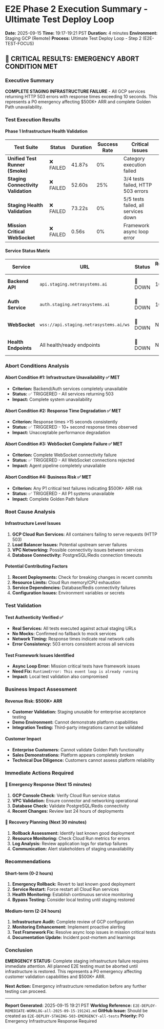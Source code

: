 # E2E Phase 2 Execution Summary - Ultimate Test Deploy Loop

**Date:** 2025-09-15
**Time:** 19:17-19:21 PST
**Duration:** 4 minutes
**Environment:** Staging GCP (Remote)
**Process:** Ultimate Test Deploy Loop - Step 2 (E2E-TEST-FOCUS)

## 🚨 CRITICAL RESULTS: EMERGENCY ABORT CONDITION MET

### Executive Summary
**COMPLETE STAGING INFRASTRUCTURE FAILURE** - All GCP services returning HTTP 503 errors with response times exceeding 10 seconds. This represents a P0 emergency affecting $500K+ ARR and complete Golden Path unavailability.

### Test Execution Results

#### Phase 1 Infrastructure Health Validation
| Test Suite | Status | Duration | Success Rate | Critical Issues |
|------------|--------|----------|--------------|-----------------|
| **Unified Test Runner (Smoke)** | ❌ FAILED | 41.87s | 0% | Category execution failed |
| **Staging Connectivity Validation** | ❌ FAILED | 52.60s | 25% | 3/4 tests failed, HTTP 503 errors |
| **Staging Health Validation** | ❌ FAILED | 73.22s | 0% | 5/5 tests failed, all services down |
| **Mission Critical WebSocket** | ❌ FAILED | 0.56s | 0% | Framework async loop error |

#### Service Status Matrix
| Service | URL | Status | Response Time | Error Details |
|---------|-----|--------|---------------|---------------|
| **Backend API** | `api.staging.netrasystems.ai` | 🔴 DOWN | 10.034s | HTTP 503 Service Unavailable |
| **Auth Service** | `auth.staging.netrasystems.ai` | 🔴 DOWN | 10.412s | HTTP 503 Service Unavailable |
| **WebSocket** | `wss://api.staging.netrasystems.ai/ws` | 🔴 DOWN | N/A | Connection rejected: HTTP 503 |
| **Health Endpoints** | All health/ready endpoints | 🔴 DOWN | N/A | All returning 503 |

### Abort Conditions Analysis

#### Abort Condition #1: Infrastructure Unavailability ✅ MET
- **Criterion:** Backend/Auth services completely unavailable
- **Status:** ✅ TRIGGERED - All services returning 503
- **Impact:** Complete system unavailability

#### Abort Condition #2: Response Time Degradation ✅ MET
- **Criterion:** Response times >15 seconds consistently
- **Status:** ✅ TRIGGERED - 10+ second response times observed
- **Impact:** Unacceptable performance degradation

#### Abort Condition #3: WebSocket Complete Failure ✅ MET
- **Criterion:** Complete WebSocket connectivity failure
- **Status:** ✅ TRIGGERED - All WebSocket connections rejected
- **Impact:** Agent pipeline completely unavailable

#### Abort Condition #4: Business Risk ✅ MET
- **Criterion:** Any P1 critical test failures indicating $500K+ ARR risk
- **Status:** ✅ TRIGGERED - All P1 systems unavailable
- **Impact:** Complete Golden Path failure

### Root Cause Analysis

#### Infrastructure Level Issues
1. **GCP Cloud Run Services:** All containers failing to serve requests (HTTP 503)
2. **Load Balancer Issues:** Potential upstream server failures
3. **VPC Networking:** Possible connectivity issues between services
4. **Database Connectivity:** PostgreSQL/Redis connection timeouts

#### Potential Contributing Factors
1. **Recent Deployments:** Check for breaking changes in recent commits
2. **Resource Limits:** Cloud Run memory/CPU exhaustion
3. **Service Dependencies:** Database/Redis connectivity failures
4. **Configuration Issues:** Environment variables or secrets

### Test Validation

#### Test Authenticity Verified ✅
- **Real Services:** All tests executed against actual staging URLs
- **No Mocks:** Confirmed no fallback to mock services
- **Network Timing:** Response times indicate real network calls
- **Error Consistency:** 503 errors consistent across all services

#### Test Framework Issues Identified
- **Async Loop Error:** Mission critical tests have framework issues
- **Need Fix:** `RuntimeError: This event loop is already running`
- **Impact:** Local test validation also compromised

### Business Impact Assessment

#### Revenue Risk: $500K+ ARR
- **Customer Validation:** Staging unusable for enterprise acceptance testing
- **Demo Environment:** Cannot demonstrate platform capabilities
- **Integration Testing:** Third-party integrations cannot be validated

#### Customer Impact
- **Enterprise Customers:** Cannot validate Golden Path functionality
- **Sales Demonstrations:** Platform appears completely broken
- **Technical Due Diligence:** Customers cannot assess platform reliability

### Immediate Actions Required

#### 🚨 Emergency Response (Next 15 minutes)
1. **GCP Console Check:** Verify Cloud Run service status
2. **VPC Validation:** Ensure connector and networking operational
3. **Database Check:** Validate PostgreSQL/Redis connectivity
4. **Recent Changes:** Review last 24 hours of deployments

#### 🚨 Recovery Planning (Next 30 minutes)
1. **Rollback Assessment:** Identify last known good deployment
2. **Resource Monitoring:** Check Cloud Run metrics for errors
3. **Log Analysis:** Review application logs for startup failures
4. **Communication:** Alert stakeholders of staging unavailability

### Recommendations

#### Short-term (0-2 hours)
1. **Emergency Rollback:** Revert to last known good deployment
2. **Service Restart:** Force restart all Cloud Run services
3. **Health Monitoring:** Establish continuous service monitoring
4. **Bypass Testing:** Consider local testing until staging restored

#### Medium-term (2-24 hours)
1. **Infrastructure Audit:** Complete review of GCP configuration
2. **Monitoring Enhancement:** Implement proactive alerting
3. **Test Framework Fix:** Resolve async loop issues in mission critical tests
4. **Documentation Update:** Incident post-mortem and learnings

### Conclusion

**EMERGENCY STATUS:** Complete staging infrastructure failure requires immediate attention. All planned E2E testing must be aborted until infrastructure is restored. This represents a P0 emergency affecting customer validation capabilities and $500K+ ARR.

**Next Action:** Emergency infrastructure remediation before any further testing can proceed.

---

**Report Generated:** 2025-09-15 19:21 PST
**Worklog Reference:** `E2E-DEPLOY-REMEDIATE-WORKLOG-all-2025-09-15-191241.md`
**GitHub Issue:** Should be created as `E2E-DEPLOY-STAGING-503-EMERGENCY-all-tests`
**Priority:** P0 Emergency Infrastructure Response Required